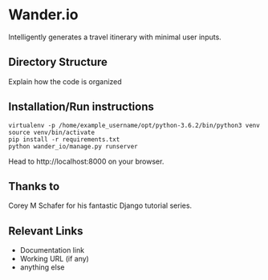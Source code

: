 # Wander.io
Intelligently generates a travel itinerary with minimal user inputs.

## Directory Structure
Explain how the code is organized

## Installation/Run instructions
```shell
virtualenv -p /home/example_username/opt/python-3.6.2/bin/python3 venv
source venv/bin/activate
pip install -r requirements.txt
python wander_io/manage.py runserver
```
Head to http://localhost:8000 on your browser.

## Thanks to
Corey M Schafer for his fantastic Django tutorial series.

## Relevant Links 
- Documentation link
- Working URL (if any)
- anything else


